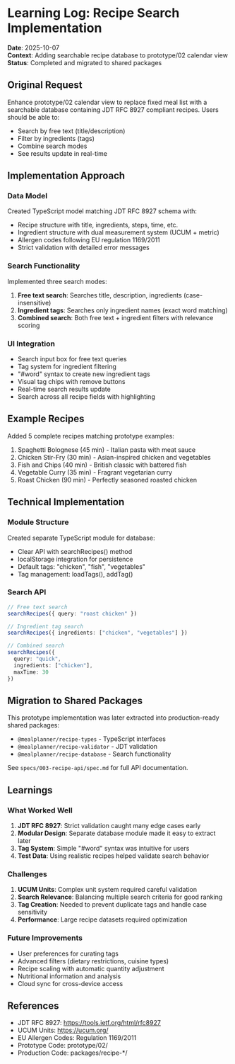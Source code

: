 # Learning Log: Recipe Search Implementation

**Date**: 2025-10-07  
**Context**: Adding searchable recipe database to prototype/02 calendar view  
**Status**: Completed and migrated to shared packages

## Original Request

Enhance prototype/02 calendar view to replace fixed meal list with a searchable database containing JDT RFC 8927 compliant recipes. Users should be able to:
- Search by free text (title/description)
- Filter by ingredients (tags)
- Combine search modes
- See results update in real-time

## Implementation Approach

### Data Model
Created TypeScript model matching JDT RFC 8927 schema with:
- Recipe structure with title, ingredients, steps, time, etc.
- Ingredient structure with dual measurement system (UCUM + metric)
- Allergen codes following EU regulation 1169/2011
- Strict validation with detailed error messages

### Search Functionality
Implemented three search modes:
1. **Free text search**: Searches title, description, ingredients (case-insensitive)
2. **Ingredient tags**: Searches only ingredient names (exact word matching)
3. **Combined search**: Both free text + ingredient filters with relevance scoring

### UI Integration
- Search input box for free text queries
- Tag system for ingredient filtering
- "#word" syntax to create new ingredient tags
- Visual tag chips with remove buttons
- Real-time search results update
- Search across all recipe fields with highlighting

## Example Recipes
Added 5 complete recipes matching prototype examples:
1. Spaghetti Bolognese (45 min) - Italian pasta with meat sauce
2. Chicken Stir-Fry (30 min) - Asian-inspired chicken and vegetables
3. Fish and Chips (40 min) - British classic with battered fish
4. Vegetable Curry (35 min) - Fragrant vegetarian curry
5. Roast Chicken (90 min) - Perfectly seasoned roasted chicken

## Technical Implementation

### Module Structure
Created separate TypeScript module for database:
- Clear API with searchRecipes() method
- localStorage integration for persistence
- Default tags: "chicken", "fish", "vegetables"
- Tag management: loadTags(), addTag()

### Search API
```typescript
// Free text search
searchRecipes({ query: "roast chicken" })

// Ingredient tag search  
searchRecipes({ ingredients: ["chicken", "vegetables"] })

// Combined search
searchRecipes({ 
  query: "quick",
  ingredients: ["chicken"],
  maxTime: 30
})
```

## Migration to Shared Packages

This prototype implementation was later extracted into production-ready shared packages:
- `@mealplanner/recipe-types` - TypeScript interfaces
- `@mealplanner/recipe-validator` - JDT validation
- `@mealplanner/recipe-database` - Search functionality

See `specs/003-recipe-api/spec.md` for full API documentation.

## Learnings

### What Worked Well
1. **JDT RFC 8927**: Strict validation caught many edge cases early
2. **Modular Design**: Separate database module made it easy to extract later
3. **Tag System**: Simple "#word" syntax was intuitive for users
4. **Test Data**: Using realistic recipes helped validate search behavior

### Challenges
1. **UCUM Units**: Complex unit system required careful validation
2. **Search Relevance**: Balancing multiple search criteria for good ranking
3. **Tag Creation**: Needed to prevent duplicate tags and handle case sensitivity
4. **Performance**: Large recipe datasets required optimization

### Future Improvements
- User preferences for curating tags
- Advanced filters (dietary restrictions, cuisine types)
- Recipe scaling with automatic quantity adjustment
- Nutritional information and analysis
- Cloud sync for cross-device access

## References
- JDT RFC 8927: https://tools.ietf.org/html/rfc8927
- UCUM Units: https://ucum.org/
- EU Allergen Codes: Regulation 1169/2011
- Prototype Code: prototype/02/
- Production Code: packages/recipe-*/
